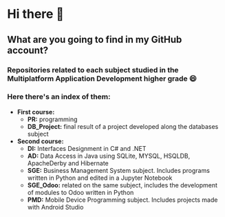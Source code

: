 # Hi there 👋
## What are you going to find in my GitHub account?
### Repositories related to each subject studied in the Multiplatform Application Development higher grade 😄
### Here there's an index of them:
- **First course:**
  - **PR:** programming
  - **DB_Project:** final result of a project developed along the databases subject
- **Second course:**
  - **DI:** Interfaces Designment in C# and .NET
  - **AD:** Data Access in Java using SQLite, MYSQL, HSQLDB, ApacheDerby and Hibernate
  - **SGE:** Business Management System subject. Includes programs written in Python and edited in a Jupyter Notebook
  - **SGE_Odoo:** related on the same subject, includes the development of modules to Odoo written in Python
  - **PMD:** Mobile Device Programming subject. Includes projects made with Android Studio
<!--
**AAusa/AAusa** is a ✨ _special_ ✨ repository because its `README.md` (this file) appears on your GitHub profile.

Here are some ideas to get you started:

- 🔭 I’m currently working on ...
- 🌱 I’m currently learning ...
- 👯 I’m looking to collaborate on ...
- 🤔 I’m looking for help with ...
- 💬 Ask me about ...
- 📫 How to reach me: ...
- 😄 Pronouns: ...
- ⚡ Fun fact: ...
-->
